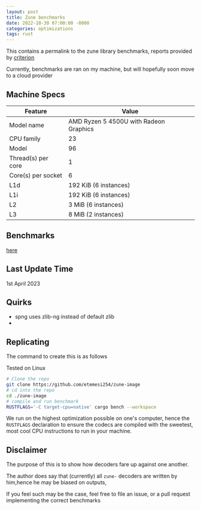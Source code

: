 ```yaml
---
layout: post
title: Zune benchmarks
date: 2022-10-30 07:00:00 -0000
categories: optimizations
tags: rust
---
```


This contains a permalink to the zune library benchmarks, reports provided by
[criterion]

Currently, benchmarks are ran on my machine, but will hopefully soon move to a cloud provider


## Machine Specs

| Feature            | Value                                  |
|--------------------|----------------------------------------|
| Model name         | AMD Ryzen 5 4500U with Radeon Graphics |
| CPU family         | 23                                     |
| Model              | 96                                     |
| Thread(s) per core | 1                                      |
| Core(s) per socket | 6                                      |
| L1d                | 192 KiB (6 instances)                  |
| L1i                | 192 KiB (6 instances)                  |
| L2                 | 3 MiB (6 instances)                    |
| L3                 | 8 MiB (2 instances)                    |

## Benchmarks
[here]

## Last Update Time
1st April 2023

## Quirks
- spng uses zlib-ng instead of default zlib
-
## Replicating
The command to create this is as follows

Tested on Linux
```sh
# Clone the repo
git clone https://github.com/etemesi254/zune-image
# cd into the repo
cd ./zune-image
# compile and run benchmark
RUSTFLAGS='-C target-cpu=native' cargo bench --workspace

```
We run on the highest optimization possible on one's computer, hence the `RUSTFLAGS` declaration to ensure the codecs are compiled with the sweetest, most cool CPU instructions to run in your machine.

## Disclaimer
The purpose of this is to show how decoders fare up against one another.

The author does say that (currently) all `zune-` decoders are written by him,hence he may be biased on outputs,

If you feel such may be the case, feel free to file an issue, or a pull request implementing the correct benchmarks

[criterion]:https://github.com/bheisler/criterion.rs
[here]: /assets/criterion/report/index.html
